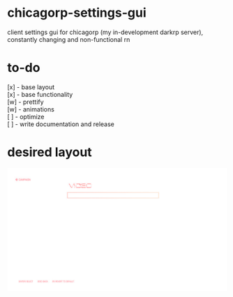 # chicagorp-settings-gui
client settings gui for chicagorp (my in-development darkrp server), constantly changing and non-functional rn

# to-do
[x] - base layout    
[x] - base functionality    
[w] - prettify    
[w] - animations    
[ ] - optimize    
[ ] - write documentation and release    

# desired layout
![alt text](https://github.com/SpiffyJUNIOR/chicagorp-settings-gui/blob/main/settingscreen.png?raw=true)
